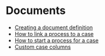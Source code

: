 # Documents

- [Creating a document definition](create-document-definition.md)
- [How to link a process to a case](using-valtimo/document/link-process-and-case.md)
- [How to start a process for a case](start-case.md)
- [Custom case columns](custom-case-columns.md)